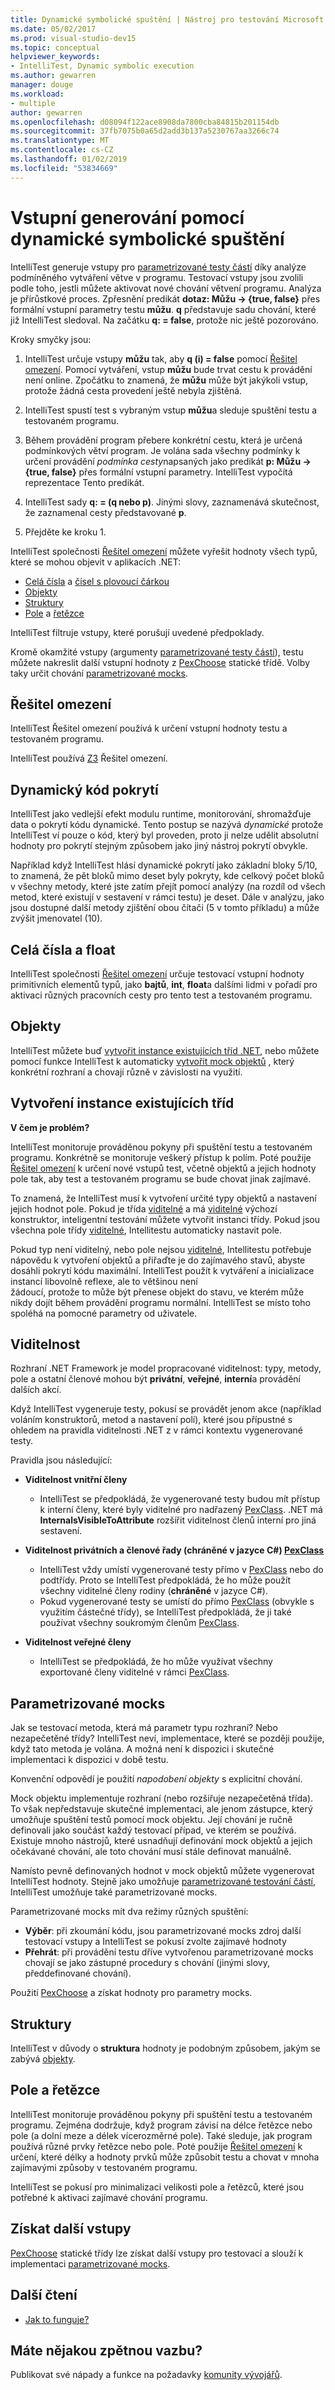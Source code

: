 ```yaml
---
title: Dynamické symbolické spuštění | Nástroj pro testování Microsoft IntelliTest Developer
ms.date: 05/02/2017
ms.prod: visual-studio-dev15
ms.topic: conceptual
helpviewer_keywords:
- IntelliTest, Dynamic symbolic execution
ms.author: gewarren
manager: douge
ms.workload:
- multiple
author: gewarren
ms.openlocfilehash: d08094f122ace8908da7800cba84815b201154db
ms.sourcegitcommit: 37fb7075b0a65d2add3b137a5230767aa3266c74
ms.translationtype: MT
ms.contentlocale: cs-CZ
ms.lasthandoff: 01/02/2019
ms.locfileid: "53834669"
---
```

# <a name="input-generation-using-dynamic-symbolic-execution"></a>Vstupní generování pomocí dynamické symbolické spuštění

IntelliTest generuje vstupy pro [parametrizované testy částí](test-generation.md#parameterized-unit-testing) díky analýze podmíněného vytváření větve v programu. Testovací vstupy jsou zvolili podle toho, jestli můžete aktivovat nové chování větvení programu. Analýza je přírůstkové proces. Zpřesnění predikát **dotaz: Můžu -> {true, false}** přes formální vstupní parametry testu **můžu**. **q** představuje sadu chování, které již IntelliTest sledoval. Na začátku **q: = false**, protože nic ještě pozorováno.

Kroky smyčky jsou:

1. IntelliTest určuje vstupy **můžu** tak, aby **q (i) = false** pomocí [Řešitel omezení](#constraint-solver). 
   Pomocí vytváření, vstup **můžu** bude trvat cestu k provádění není online. Zpočátku to znamená, že **můžu** může být jakýkoli vstup, protože žádná cesta provedení ještě nebyla zjištěná.

1. IntelliTest spustí test s vybraným vstup **můžu**a sleduje spuštění testu a testovaném programu.

1. Během provádění program přebere konkrétní cestu, která je určená podmínkových větví program. Je volána sada všechny podmínky k určení provádění *podmínka cesty*napsaných jako predikát **p: Můžu -> {true, false}** přes formální vstupní parametry. IntelliTest vypočítá reprezentace Tento predikát.

1. IntelliTest sady **q: = (q nebo p)**. Jinými slovy, zaznamenává skutečnost, že zaznamenal cesty představované **p**.

1. Přejděte ke kroku 1.

IntelliTest společnosti [Řešitel omezení](#constraint-solver) můžete vyřešit hodnoty všech typů, které se mohou objevit v aplikacích .NET:

* [Celá čísla](#integers-and-floats) a [čísel s plovoucí čárkou](#integers-and-floats)
* [Objekty](#objects)
* [Struktury](#structs)
* [Pole](#arrays-and-strings) a [řetězce](#arrays-and-strings)

IntelliTest filtruje vstupy, které porušují uvedené předpoklady.

Kromě okamžité vstupy (argumenty [parametrizované testy částí](test-generation.md#parameterized-unit-testing)), testu můžete nakreslit další vstupní hodnoty z [PexChoose](static-helper-classes.md#pexchoose) statické třídě. Volby taky určit chování [parametrizované mocks](#parameterized-mocks).

<a name="constraint-solver"></a>
## <a name="constraint-solver"></a>Řešitel omezení

IntelliTest Řešitel omezení používá k určení vstupní hodnoty testu a testovaném programu.

IntelliTest používá [Z3](https://github.com/Z3Prover/z3/wiki) Řešitel omezení.

<a name="dynamic-code-coverage"></a>
## <a name="dynamic-code-coverage"></a>Dynamický kód pokrytí

IntelliTest jako vedlejší efekt modulu runtime, monitorování, shromažďuje data o pokrytí kódu dynamické. Tento postup se nazývá *dynamické* protože IntelliTest ví pouze o kód, který byl proveden, proto ji nelze udělit absolutní hodnoty pro pokrytí stejným způsobem jako jiný nástroj pokrytí obvykle. 

Například když IntelliTest hlásí dynamické pokrytí jako základní bloky 5/10, to znamená, že pět bloků mimo deset byly pokryty, kde celkový počet bloků v všechny metody, které jste zatím přejít pomocí analýzy (na rozdíl od všech metod, které existují v sestavení v rámci testu) je deset.
Dále v analýzu, jako jsou dostupné další metody zjištění obou čítači (5 v tomto příkladu) a může zvýšit jmenovatel (10).

<a name="integers-and-floats"></a>
## <a name="integers-and-floats"></a>Celá čísla a float

IntelliTest společnosti [Řešitel omezení](#constraint-solver) určuje testovací vstupní hodnoty primitivních elementů typů, jako **bajtů**, **int**, **float**a dalšími lidmi v pořadí pro aktivaci různých pracovních cesty pro tento test a testovaném programu.

<a name="objects"></a>
## <a name="objects"></a>Objekty

IntelliTest můžete buď [vytvořit instance existujících tříd .NET](#existing-classes), nebo můžete pomocí funkce IntelliTest k automaticky [vytvořit mock objektů](#parameterized-mocks) , který konkrétní rozhraní a chovají různě v závislosti na využití.

<a name="existing-classes"></a>
## <a name="instantiate-existing-classes"></a>Vytvoření instance existujících tříd

**V čem je problém?**

IntelliTest monitoruje prováděnou pokyny při spuštění testu a testovaném programu. Konkrétně se monitoruje veškerý přístup k polím. Poté použije [Řešitel omezení](#constraint-solver) k určení nové vstupů test, včetně objektů a jejich hodnoty pole tak, aby test a testovaném programu se bude chovat jinak zajímavé.

To znamená, že IntelliTest musí k vytvoření určité typy objektů a nastavení jejich hodnot pole. Pokud je třída [viditelné](#visibility) a má [viditelné](#visibility) výchozí konstruktor, inteligentní testování můžete vytvořit instanci třídy.
Pokud jsou všechna pole třídy [viditelné](#visibility), Intellitestu automaticky nastavit pole.

Pokud typ není viditelný, nebo pole nejsou [viditelné](#visibility), Intellitestu potřebuje nápovědu k vytvoření objektů a přiřaďte je do zajímavého stavů, abyste dosáhli pokrytí kódu maximální. IntelliTest použít k vytváření a inicializace instancí libovolně reflexe, ale to většinou není  
žádoucí, protože to může být přenese objekt do stavu, ve kterém může nikdy dojít během provádění programu normální. IntelliTest se místo toho spoléhá na pomocné parametry od uživatele.

<a name="visibility"></a>
## <a name="visibility"></a>Viditelnost

Rozhraní .NET Framework je model propracované viditelnost: typy, metody, pole a ostatní členové mohou být **privátní**, **veřejné**, **interní**a provádění dalších akcí.

Když IntelliTest vygeneruje testy, pokusí se provádět jenom akce (například voláním konstruktorů, metod a nastavení polí), které jsou přípustné s ohledem na pravidla viditelnosti .NET z v rámci kontextu vygenerované testy.

Pravidla jsou následující:

* **Viditelnost vnitřní členy**
  * IntelliTest se předpokládá, že vygenerované testy budou mít přístup k interní členy, které byly viditelné pro nadřazený [PexClass](attribute-glossary.md#pexclass).
  .NET má **InternalsVisibleToAttribute** rozšířit viditelnost členů interní pro jiná sestavení.<p />

* **Viditelnost privátních a členové řady (chráněné v jazyce C#) [PexClass](attribute-glossary.md#pexclass)**
  * IntelliTest vždy umístí vygenerované testy přímo v [PexClass](attribute-glossary.md#pexclass) nebo do podtřídy. Proto se IntelliTest předpokládá, že ho může použít všechny viditelné členy rodiny (**chráněné** v jazyce C#).
  * Pokud vygenerované testy se umístí do přímo [PexClass](attribute-glossary.md#pexclass) (obvykle s využitím částečné třídy), se IntelliTest předpokládá, že ji také používat všechny soukromým členům [PexClass](attribute-glossary.md#pexclass).<p />

* **Viditelnost veřejné členy**
  * IntelliTest se předpokládá, že ho může využívat všechny exportované členy viditelné v rámci [PexClass](attribute-glossary.md#pexclass).

<a name="parameterized-mocks"></a>
## <a name="parameterized-mocks"></a>Parametrizované mocks

Jak se testovací metoda, která má parametr typu rozhraní? Nebo nezapečetěné třídy? IntelliTest neví, implementace, které se později použije, když tato metoda je volána. A možná není k dispozici i skutečné implementaci k dispozici v době testu.

Konvenční odpovědí je použití *napodobení objekty* s explicitní chování. 

Mock objektu implementuje rozhraní (nebo rozšiřuje nezapečetěná třída). To však nepředstavuje skutečné implementaci, ale jenom zástupce, který umožňuje spuštění testů pomocí mock objektu. Její chování je ručně definovali jako součást každý testovací případ, ve kterém se používá. Existuje mnoho nástrojů, které usnadňují definování mock objektů a jejich očekávané chování, ale toto chování musí stále definovat manuálně.

Namísto pevně definovaných hodnot v mock objektů můžete vygenerovat IntelliTest hodnoty. Stejně jako umožňuje [parametrizované testování částí](test-generation.md#parameterized-unit-testing), IntelliTest umožňuje také parametrizované mocks.

Parametrizované mocks mít dva režimy různých spuštění:

* **Výběr**: při zkoumání kódu, jsou parametrizované mocks zdroj další testovací vstupy a IntelliTest se pokusí zvolte zajímavé hodnoty
* **Přehrát**: při provádění testu dříve vytvořenou parametrizované mocks chovají se jako zástupné procedury s chování (jinými slovy, předdefinované chování).

Použití [PexChoose](static-helper-classes.md#pexchoose) a získat hodnoty pro parametry mocks.

<a name="structs"></a>
## <a name="structs"></a>Struktury

IntelliTest v důvody o **struktura** hodnoty je podobným způsobem, jakým se zabývá [objekty](#objects).

<a name="arrays-and-strings"></a>
## <a name="arrays-and-strings"></a>Pole a řetězce

IntelliTest monitoruje prováděnou pokyny při spuštění testu a testovaném programu. Zejména dodržuje, když program závisí na délce řetězce nebo pole (a dolní meze a délek vícerozměrné pole). Také sleduje, jak program používá různé prvky řetězce nebo pole. Poté použije [Řešitel omezení](#constraint-solver) k určení, které délky a hodnoty prvků může způsobit testu a chovat v mnoha zajímavými způsoby v testovaném programu.

IntelliTest se pokusí pro minimalizaci velikosti pole a řetězců, které jsou potřebné k aktivaci zajímavé chování programu.

<a name="additional-inputs"></a>
## <a name="obtain-additional-inputs"></a>Získat další vstupy

[PexChoose](static-helper-classes.md#pexchoose) statické třídy lze získat další vstupy pro testovací a slouží k implementaci [parametrizované mocks](#parameterized-mocks).

<a name="further-reading"></a>
## <a name="further-reading"></a>Další čtení

* [Jak to funguje?](https://blogs.msdn.microsoft.com/devops/2014/12/11/smart-unit-tests-a-mental-model/)

## <a name="got-feedback"></a>Máte nějakou zpětnou vazbu?

Publikovat své nápady a funkce na požadavky [komunity vývojářů](https://developercommunity.visualstudio.com/content/idea/post.html?space=8).